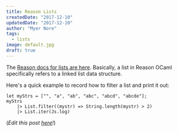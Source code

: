 ```yaml
---
title: Reason Lists
createdDate: "2017-12-10"
updatedDate: "2017-12-10"
author: "Myer Nore"
tags:
  - lists
image: default.jpg
draft: true
---
```


The [Reason docs for lists are here](https://reasonml.github.io/guide/language/list-and-array). Basically,
a list in Reason OCaml specifically refers to a linked list data structure. 

Here's a quick example to record how to filter a list and print it out:

```reason
let myStrs = ["", "a", "ab", "abc", "abcd", "abcde"];
myStrs 
	|> List.filter((mystr) => String.length(mystr) > 2) 
	|> List.iter(Js.log)
```

(_Edit this post 
[here](https://github.com/codekiln/gradus-reason/tree/master/data/steps/2017-12-10--reason-lists/index.md)!_)
